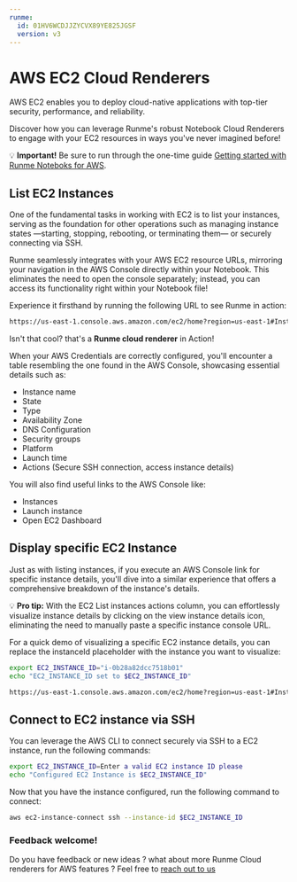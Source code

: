 ```yaml
---
runme:
  id: 01HV6WCDJJZYCVX89YE825JGSF
  version: v3
---
```


# AWS EC2 Cloud Renderers

AWS EC2 enables you to deploy cloud-native applications with top-tier security, performance, and reliability.

Discover how you can leverage Runme's robust Notebook Cloud Renderers to engage with your EC2 resources in ways you've never imagined before!

💡 **Important!** Be sure to run through the one-time guide [Getting started with Runme Noteboks for AWS](setup.md).

## List EC2 Instances

One of the fundamental tasks in working with EC2 is to list your instances, serving as the foundation for other operations such as managing instance states —starting, stopping, rebooting, or terminating them— or securely connecting via SSH.

Runme seamlessly integrates with your AWS EC2 resource URLs, mirroring your navigation in the AWS Console directly within your Notebook. This eliminates the need to open the console separately; instead, you can access its functionality right within your Notebook file!

Experience it firsthand by running the following URL to see Runme in action:

```sh {"id":"01HQRAF82SC4YPTNRGQ2TZ7DK2"}
https://us-east-1.console.aws.amazon.com/ec2/home?region=us-east-1#Instances
```

Isn't that cool? that's a **Runme cloud renderer** in Action!

When your AWS Credentials are correctly configured, you'll encounter a table resembling the one found in the AWS Console, showcasing essential details such as:

- Instance name
- State
- Type
- Availability Zone
- DNS Configuration
- Security groups
- Platform
- Launch time
- Actions (Secure SSH connection, access instance details)

You will also find useful links to the AWS Console like:

- Instances
- Launch instance
- Open EC2 Dashboard

## Display specific EC2 Instance

Just as with listing instances, if you execute an AWS Console link for specific instance details, you'll dive into a similar experience that offers a comprehensive breakdown of the instance's details.

💡 **Pro tip:** With the EC2 List instances actions column, you can effortlessly visualize instance details by clicking on the view instance details icon, eliminating the need to manually paste a specific instance console URL.

For a quick demo of visualizing a specific EC2 instance details, you can replace the instanceId placeholder with the instance you want to visualize:

```sh {"id":"01HYC3AWEMN7B6DK5MS36GK98D","terminalRows":"5"}
export EC2_INSTANCE_ID="i-0b28a82dcc7518b01"
echo "EC2_INSTANCE_ID set to $EC2_INSTANCE_ID"
```

```sh {"background":"false","id":"01HQRAK03KBKPSZ47CRDDFJWDV"}
https://us-east-1.console.aws.amazon.com/ec2/home?region=us-east-1#InstanceDetails:instanceId=$EC2_INSTANCE_ID
```

## Connect to EC2 instance via SSH

You can leverage the AWS CLI to connect securely via SSH to a EC2 instance, run the following commands:

```sh {"id":"01HV6XT7E79H95RB7NSTX1GCN0","promptEnv":"yes","terminalRows":"5"}
export EC2_INSTANCE_ID=Enter a valid EC2 instance ID please
echo "Configured EC2 Instance is $EC2_INSTANCE_ID"
```

Now that you have the instance configured, run the following command to connect:

```sh {"background":"true","id":"01HQRAMMXGPYTFGQDMREZHNB37","terminalRows":"25"}
aws ec2-instance-connect ssh --instance-id $EC2_INSTANCE_ID
```

### Feedback welcome!

Do you have feedback or new ideas ? what about more Runme Cloud renderers for AWS features ?
Feel free to [reach out to us](https://github.com/stateful/runme?tab=readme-ov-file#feedback)